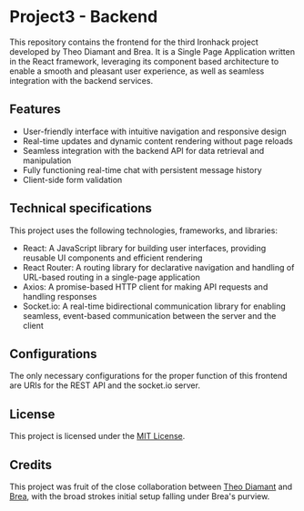 # Project3 - Backend

This repository contains the frontend for the third Ironhack project developed by Theo Diamant and Brea. It is a Single Page Application written in the React framework, leveraging its component based architecture to enable a smooth and pleasant user experience, as well as seamless integration with the backend services.

## Features

- User-friendly interface with intuitive navigation and responsive design
- Real-time updates and dynamic content rendering without page reloads
- Seamless integration with the backend API for data retrieval and manipulation
- Fully functioning real-time chat with persistent message history
- Client-side form validation

## Technical specifications

This project uses the following technologies, frameworks, and libraries:

- React: A JavaScript library for building user interfaces, providing reusable UI components and efficient rendering
- React Router: A routing library for declarative navigation and handling of URL-based routing in a single-page application
- Axios: A promise-based HTTP client for making API requests and handling responses
- Socket.io: A real-time bidirectional communication library for enabling seamless, event-based communication between the server and the client

## Configurations

The only necessary configurations for the proper function of this frontend are URIs for the REST API and the socket.io server.

## License

This project is licensed under the [MIT License](https://opensource.org/license/mit/).

## Credits

This project was fruit of the close collaboration between [Theo Diamant](https://github.com/TheoDiamant) and [Brea](https://github.com/FakeJoanna), with the broad strokes initial setup falling under Brea's purview.